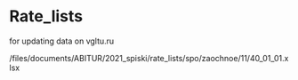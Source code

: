 # Rate_lists
for updating data on vgltu.ru

/files/documents/ABITUR/2021_spiski/rate_lists/spo/zaochnoe/11/40_01_01.xlsx

